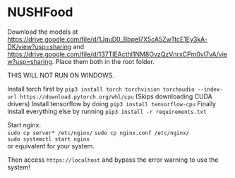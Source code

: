 # NUSHFood

Download the models at https://drive.google.com/file/d/1JquD0_Bbpel7X5cA5ZwTtcE1Ey3kA-DK/view?usp=sharing and https://drive.google.com/file/d/137TlEActhl1NM8OvzQzVnrxCPm0vI7vA/view?usp=sharing. Place them both in the root folder.

THIS WILL NOT RUN ON WINDOWS.

Install torch first by `pip3 install torch torchvision torchaudio --index-url https://download.pytorch.org/whl/cpu` (Skips downloading CUDA drivers)
Install tensorflow by doing `pip3 install tensorflow-cpu`
Finally install everything else by running `pip3 install -r requirements.txt`

Start nginx:  
`sudo cp server* /etc/nginx/`
`sudo cp nginx.conf /etc/nginx/`  
`sudo systemctl start nginx`  
or equivalent for your system.
 
Then access `https://localhost` and bypass the error warning to use the system!
